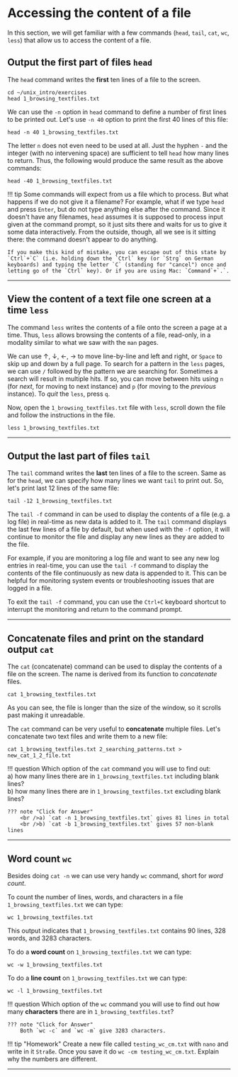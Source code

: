 # Accessing the content of a file

In this section, we will get familiar with a few commands (`head`,
`tail`, `cat`, `wc`, `less`) that allow us to access the content of a
file.

## Output the first part of files `head`

The `head` command writes the **first** ten lines of a file to the
screen.

```
cd ~/unix_intro/exercises
head 1_browsing_textfiles.txt
```

We can use the `-n` option in `head` command to define a number of first
lines to be printed out. Let's use `-n 40` option to print the first 40
lines of this file:

```
head -n 40 1_browsing_textfiles.txt
```

The letter `n` does not even need to be used at all. Just the hyphen `-`
and the integer (with no intervening space) are sufficient to tell
`head` how many lines to return. Thus, the following would produce the
same result as the above commands:

```
head -40 1_browsing_textfiles.txt
```

!!! tip
    Some commands will expect from us a file which to process. But what
    happens if we do not give it a filename? For example, what if we type
    `head` and press `Enter`, but do not type anything else after the
    command. Since it doesn't have any filenames, `head` assumes it is
    supposed to process input given at the command prompt, so it just sits
    there and waits for us to give it some data interactively. From the
    outside, though, all we see is it sitting there: the command doesn't
    appear to do anything.

    If you make this kind of mistake, you can escape out of this state by
    `Ctrl`+`C` (i.e. holding down the `Ctrl` key (or `Strg` on German
    keyboards) and typing the letter `C` (standing for "cancel") once and
    letting go of the `Ctrl` key). Or if you are using Mac: `Command`+`.`.


------------------------------------------------------------------------

## View the content of a text file one screen at a time `less`

The command `less` writes the contents of a file onto the screen a page
at a time. Thus, `less` allows browsing the contents of a file,
read-only, in a modality similar to what we saw with the `man` pages.

We can use ↑, ↓, ←, → to move line-by-line and left and right, or
`Space` to skip up and down by a full page. To search for a pattern in
the `less` pages, we can use `/` followed by the pattern we are
searching for. Sometimes a search will result in multiple hits. If so,
you can move between hits using `n` (for *next*, for moving to next
instance) and `p` (for moving to the *previous* instance). To *quit* the
`less`, press `q`.

Now, open the `1_browsing_textfiles.txt` file with `less`, scroll down
the file and follow the instructions in the file.

```
less 1_browsing_textfiles.txt
```

------------------------------------------------------------------------


## Output the last part of files `tail`

The `tail` command writes the **last** ten lines of a file to the
screen. Same as for the `head`, we can specify how many lines we want
`tail` to print out. So, let's print last 12 lines of the same file:

```
tail -12 1_browsing_textfiles.txt
```

The `tail -f` command in can be used to display the contents of a file (e.g. a log file) in real-time as new data is added to it. The `tail` command displays the last few lines of a file by default, but when used with the `-f` option, it will continue to monitor the file and display any new lines as they are added to the file.

For example, if you are monitoring a log file and want to see any new log entries in real-time, you can use the `tail -f` command to display the contents of the file continuously as new data is appended to it. This can be helpful for monitoring system events or troubleshooting issues that are logged in a file.

To exit the `tail -f` command, you can use the `Ctrl+C` keyboard shortcut to interrupt the monitoring and return to the command prompt.

------------------------------------------------------------------------

## Concatenate files and print on the standard output `cat`

The `cat` (concatenate) command can be used to display the contents of a
file on the screen. The name is derived from its function to
*concatenate* files.

```
cat 1_browsing_textfiles.txt
```

As you can see, the file is longer than the size of the window, so it
scrolls past making it unreadable.

The `cat` command can be very useful to **concatenate** multiple files.
Let's concatenate two text files and write them to a new file:

```
cat 1_browsing_textfiles.txt 2_searching_patterns.txt > new_cat_1_2_file.txt
```

!!! question
    Which option of the `cat` command you will use to find out: <br />a) how
    many lines there are in `1_browsing_textfiles.txt` including blank
    lines? <br />b) how many lines there are in `1_browsing_textfiles.txt`
    excluding blank lines? 
    
    ??? note "Click for Answer"
        <br />a) `cat -n 1_browsing_textfiles.txt` gives 81 lines in total
        <br />b) `cat -b 1_browsing_textfiles.txt` gives 57 non-blank lines

------------------------------------------------------------------------

## Word count `wc`

Besides doing `cat -n` we can use very handy `wc` command, short for *word count*.

To count the number of lines, words, and characters in a file  `1_browsing_textfiles.txt` we can type:

```
wc 1_browsing_textfiles.txt
```

This output indicates that `1_browsing_textfiles.txt` contains 90 lines, 328 words, and 3283 characters. 

To do a **word count** on `1_browsing_textfiles.txt` we can type:

```
wc -w 1_browsing_textfiles.txt
```

To do a **line count** on `1_browsing_textfiles.txt` we can type:

```
wc -l 1_browsing_textfiles.txt
```

!!! question
    Which option of the `wc` command you will use to find out how many **characters** there are in `1_browsing_textfiles.txt`?
    
    ??? note "Click for Answer"
        Both `wc -c` and `wc -m` give 3283 characters.

!!! tip "Homework"
    Create a new file called `testing_wc_cm.txt` with `nano` and write in it `Straße`. Once you save it do `wc -cm testing_wc_cm.txt`. Explain why the numbers are different.


------------------------------------------------------------------------

